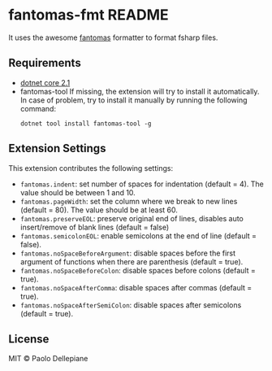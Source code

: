 # fantomas-fmt README

It uses the awesome [fantomas](https://github.com/fsprojects/fantomas) formatter to format fsharp files.


## Requirements

* [dotnet core 2.1](https://www.microsoft.com/net/download)
* fantomas-tool 
  If missing, the extension will try to install it automatically. 
  In case of problem, try to install it manually by running the following command:
  ```
  dotnet tool install fantomas-tool -g
  ```


## Extension Settings

This extension contributes the following settings:

* `fantomas.indent`: set number of spaces for indentation (default = 4). The value should be between 1 and 10.
* `fantomas.pageWidth`: set the column where we break to new lines (default = 80). The value should be at least 60.
* `fantomas.preserveEOL`: preserve original end of lines, disables auto insert/remove of blank lines (default = false)
* `fantomas.semicolonEOL`: enable semicolons at the end of line (default = false).
* `fantomas.noSpaceBeforeArgument`: disable spaces before the first argument of functions when there are parenthesis (default = true).
* `fantomas.noSpaceBeforeColon`: disable spaces before colons (default = true).
* `fantomas.noSpaceAfterComma`: disable spaces after commas (default = true).
* `fantomas.noSpaceAfterSemiColon`: disable spaces after semicolons (default = true).

## License
MIT © Paolo Dellepiane

